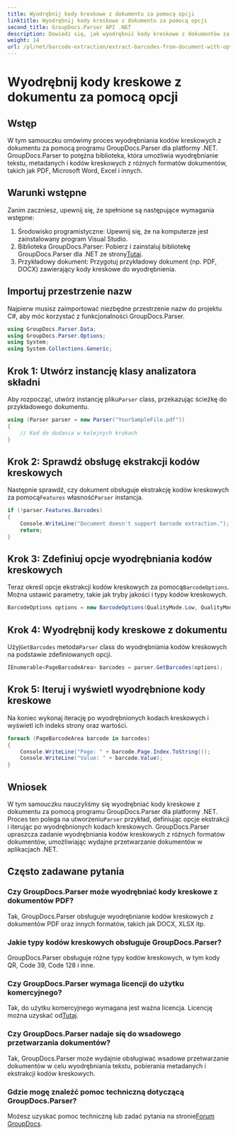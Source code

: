 ```yaml
---
title: Wyodrębnij kody kreskowe z dokumentu za pomocą opcji
linktitle: Wyodrębnij kody kreskowe z dokumentu za pomocą opcji
second_title: GroupDocs.Parser API .NET
description: Dowiedz się, jak wyodrębnić kody kreskowe z dokumentów za pomocą GroupDocs.Parser dla .NET. Obszerny samouczek z przykładami kodu i często zadawanymi pytaniami.
weight: 14
url: /pl/net/barcode-extraction/extract-barcodes-from-document-with-options/
---
```


# Wyodrębnij kody kreskowe z dokumentu za pomocą opcji

## Wstęp
W tym samouczku omówimy proces wyodrębniania kodów kreskowych z dokumentu za pomocą programu GroupDocs.Parser dla platformy .NET. GroupDocs.Parser to potężna biblioteka, która umożliwia wyodrębnianie tekstu, metadanych i kodów kreskowych z różnych formatów dokumentów, takich jak PDF, Microsoft Word, Excel i innych.
## Warunki wstępne
Zanim zaczniesz, upewnij się, że spełnione są następujące wymagania wstępne:
1. Środowisko programistyczne: Upewnij się, że na komputerze jest zainstalowany program Visual Studio.
2.  Biblioteka GroupDocs.Parser: Pobierz i zainstaluj bibliotekę GroupDocs.Parser dla .NET ze strony[Tutaj](https://releases.groupdocs.com/parser/net/).
3. Przykładowy dokument: Przygotuj przykładowy dokument (np. PDF, DOCX) zawierający kody kreskowe do wyodrębnienia.

## Importuj przestrzenie nazw
Najpierw musisz zaimportować niezbędne przestrzenie nazw do projektu C#, aby móc korzystać z funkcjonalności GroupDocs.Parser.
```csharp
using GroupDocs.Parser.Data;
using GroupDocs.Parser.Options;
using System;
using System.Collections.Generic;
```
## Krok 1: Utwórz instancję klasy analizatora składni
 Aby rozpocząć, utwórz instancję pliku`Parser` class, przekazując ścieżkę do przykładowego dokumentu.
```csharp
using (Parser parser = new Parser("YourSampleFile.pdf"))
{
    // Kod do dodania w kolejnych krokach
}
```
## Krok 2: Sprawdź obsługę ekstrakcji kodów kreskowych
 Następnie sprawdź, czy dokument obsługuje ekstrakcję kodów kreskowych za pomocą`Features` własność`Parser` instancja.
```csharp
if (!parser.Features.Barcodes)
{
    Console.WriteLine("Document doesn't support barcode extraction.");
    return;
}
```
## Krok 3: Zdefiniuj opcje wyodrębniania kodów kreskowych
 Teraz określ opcje ekstrakcji kodów kreskowych za pomocą`BarcodeOptions`. Można ustawić parametry, takie jak tryby jakości i typy kodów kreskowych.
```csharp
BarcodeOptions options = new BarcodeOptions(QualityMode.Low, QualityMode.Low, "QR");
```
## Krok 4: Wyodrębnij kody kreskowe z dokumentu
 Użyj`GetBarcodes` metoda`Parser` class do wyodrębniania kodów kreskowych na podstawie zdefiniowanych opcji.
```csharp
IEnumerable<PageBarcodeArea> barcodes = parser.GetBarcodes(options);
```
## Krok 5: Iteruj i wyświetl wyodrębnione kody kreskowe
Na koniec wykonaj iterację po wyodrębnionych kodach kreskowych i wyświetl ich indeks strony oraz wartości.
```csharp
foreach (PageBarcodeArea barcode in barcodes)
{
    Console.WriteLine("Page: " + barcode.Page.Index.ToString());
    Console.WriteLine("Value: " + barcode.Value);
}
```

## Wniosek
 W tym samouczku nauczyliśmy się wyodrębniać kody kreskowe z dokumentu za pomocą programu GroupDocs.Parser dla platformy .NET. Proces ten polega na utworzeniu`Parser` przykład, definiując opcje ekstrakcji i iterując po wyodrębnionych kodach kreskowych. GroupDocs.Parser upraszcza zadanie wyodrębniania kodów kreskowych z różnych formatów dokumentów, umożliwiając wydajne przetwarzanie dokumentów w aplikacjach .NET.

## Często zadawane pytania
### Czy GroupDocs.Parser może wyodrębniać kody kreskowe z dokumentów PDF?
Tak, GroupDocs.Parser obsługuje wyodrębnianie kodów kreskowych z dokumentów PDF oraz innych formatów, takich jak DOCX, XLSX itp.
### Jakie typy kodów kreskowych obsługuje GroupDocs.Parser?
GroupDocs.Parser obsługuje różne typy kodów kreskowych, w tym kody QR, Code 39, Code 128 i inne.
### Czy GroupDocs.Parser wymaga licencji do użytku komercyjnego?
 Tak, do użytku komercyjnego wymagana jest ważna licencja. Licencję można uzyskać od[Tutaj](https://purchase.groupdocs.com/buy).
### Czy GroupDocs.Parser nadaje się do wsadowego przetwarzania dokumentów?
Tak, GroupDocs.Parser może wydajnie obsługiwać wsadowe przetwarzanie dokumentów w celu wyodrębniania tekstu, pobierania metadanych i ekstrakcji kodów kreskowych.
### Gdzie mogę znaleźć pomoc techniczną dotyczącą GroupDocs.Parser?
 Możesz uzyskać pomoc techniczną lub zadać pytania na stronie[Forum GroupDocs](https://forum.groupdocs.com/c/parser/17).